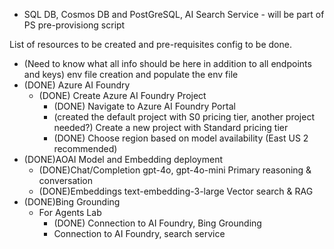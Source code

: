 - SQL DB, Cosmos DB and PostGreSQL, AI Search Service - will be part of PS pre-provisiong script

List of resources to be created and pre-requisites config to be done.
- (Need to know what all info should be here in addition to all endpoints and keys) env file creation and populate the env file
- (DONE) Azure AI Foundry
    - (DONE) Create Azure AI Foundry Project
        - (DONE) Navigate to Azure AI Foundry Portal
        - (created the default project with S0 pricing tier, another project needed?) Create a new project with Standard pricing tier
        - (DONE) Choose region based on model availability (East US 2 recommended)
- (DONE)AOAI Model and Embedding deployment
    - (DONE)Chat/Completion	gpt-4o, gpt-4o-mini	Primary reasoning & conversation
    - (DONE)Embeddings	text-embedding-3-large	Vector search & RAG
- (DONE)Bing Grounding
    - For Agents Lab 
        - (DONE) Connection to AI Foundry, Bing Grounding
        - Connection to AI Foundry, search service

